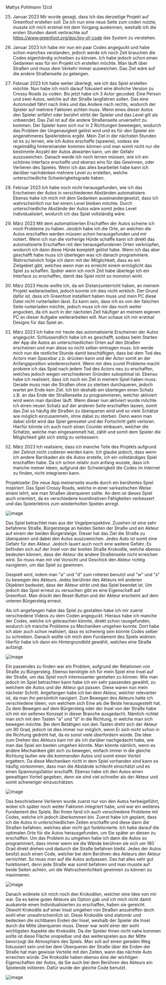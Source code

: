Mattys Pohlmann 12cd

25. Januar 2023 
Mir wurde gesagt, dass ich das derzeitige Projekt auf Greenfoot erstellen soll. Da ich nun eine neue Seite zum coden nutzte, musste ich mich erstmal mit dem Vorgang auskennen, weshalb ich die ersten Stunden damit verbrachte auf https://www.greenfoot.org/doc/joy-of-code das System zu verstehen.

31. Januar 2023
Ich habe mir nun ein paar Codes angeguckt und habe schon manches verstanden, jedoch werde ich noch Zeit brauchen die Codes eigenhändig schreiben zu können. Ich habe jedoch schon einen Gedanken was für ein Projekt ich erstellen möchte. Man läuft über Straßen und muss dem Verkehr immer ausweichen. Das Ziel wäre auf die andere Straßenseite zu gelangen.

01. Februar 2023 
Ich habe weiter überlegt, wie ich das Spiel erstellen möchte. Nun habe ich mich darauf fokusiert eine ähnliche Version zu Crossy Roads zu coden. Bis jetzt habe ich 3 Actor gecoded. Eine Person und zwei Autos, welche auf der Straße langfahren sollen. Das eine Automodell fährt nach links und das Andere nach rechts, wodurch der Spieler auf mehrere Faktoren achten muss. Wenn eines dieser Autos den Spieler anfährt oder berührt stirbt der Spieler und das Level gilt als unbeendet. Das Ziel ist auf die andere Straßenseite unversehrt zu kommen. Der Spieler kann sich nur in 2 Richtungen bewewgen, wodurch das Problem der Ungenauigkeit gelöst wird und es für den Spieler ein angenehmeres Spielerlebnis ergibt. Mein Ziel in der nächsten Stunden ist es zu lernen, wie ich Autos erschaffe (spawne), sodass sie regelmäßig hintereinander kommen können und man somit nicht nur die bestimmte Anzahl der Autos abwarten kann, um der Gefahr auszuweichen. Danach werde ich noch lernen müssen, wie ich ein schönes Interface erschaffe und ebenso eins für das Gewinnen, oder Verlieren des Spieles. Wenn ich das alles bearbeitet habe kann ich darüber nachdenken mehrere Level zu erstellen, welche unterschiedliche Schwierigkeitsgrade haben. 

15. Februar 2023 
Ich habe noch nicht herausgefunden, wie ich das Erscheinen der Autos in verschiedenen Abständen automatisiere. Ebenso habe ich mich mit dem Gedanken auseinandergesetzt, dass ich wahrscheinlich nur bei einem Level bleiben möchte. Durch unterschiedliche Abstände der Autos wäre somit jedes Level individualisiert, wodurch ich das Spiel vollständig wäre.

1. März 2023 
Mit dem automatisierten Erschaffen der Autos scheine ich noch Probleme zu haben. Jeodch habe ich die Orte, an welchen die Autos erschaffen werden müssen schon herausgefunden und mir notiert. Wenn ich nun die vorherige Hürde schaffe kann ich direkt das automatisierte Erschaffen mit den herausgefundenen Orten verknüpfen, wodurch ich dann diese Hürde komplett gelöst habe. Wenn ich das aber geschafft habe muss ich überlegen was ich danach programmiere. Wahrscheinlich folge ich dann mit der Möglichkeit, dass es ein Zielgebiet gibt, welches wenn man es erreicht einem ermöglicht das Spiel zu schaffen. Später wenn ich noch Zeit habe überlege ich ein Interface zu erschaffen, damit das Spiel nicht so monoton wirkt.

03. März 2023
Heute wollte ich, da wir Distanzunterricht haben, an meinem Projekt weiterarbeiten, jedoch konnte ich dies nicht wirklich. Der Grund dafür ist, dass ich Greenfoot installiert haben muss und mein PC diese Datei nicht runterladen lässt. Es kann sein, dass ich es von der falschen Seite runterladen möchte, jedoch muss ich mir das noch weiter angucken, da ich auch in der nächsten Zeit häufiger an meinem eigenen PC an dieser Aufgabe weiterarbeiten will. Nun schaue ich mir erstmal Designs für das Spiel an.

10. März 2023
Ich habe mir heute das automatisierte Erscheinen der Autos angeguckt. Schlussendlich habe ich es geschafft, sodass beim Starten der App die Autos an unterschiedlichen Orten auf den Straßen erscheinen und man diese so nicht selber eintragen muss. Ich werde mich nun die restliche Stunde damit beschäftigen, dass bei dem Tod des Actors man Spacebar z.b. drücken kann und der Actor somit an der Anfangsposition wiedererscheint. Wenn mir dies zuviel Probleme macht probiere ich das Spiel nach jedem Tod des Actors neu zu erschaffen, welches jedoch wegen verschiedenen Gründen suboptimal ist. Ebenso habe ich realisiert, dass ich noch ein Ziel in meinem Spiel haben muss. Gerade muss man die Straßen ohne zu sterben durchqueren, jedoch wartet am Ende kein Ziel. Ich bin deshalb am überlegen einen Schatz z.B. an das Ende der Straßenseite zu programmieren, welcher aktiviert wird wenn man darüber läuft. Wenn dieser nun aktiviert wurde möchte ich einen neuen Schatz auf der anderen Seite erschaffen lassen, somit das Ziel so häufig die Straßen zu überqueren wird und so viele Schätze wie möglich einzusammeln, ohne dabei zu sterben. Denn wenn man dabei stirbt wird das Spiel geresetet und der Fortschritt geht verloren. Hierfür könnte ich auch noch einen Counter einbauen, welcher die Schätze, welche man eingesammelt hat, zählt und somit dem Spieler die Möglichkeit gibt sich stetig zu verbessern.

15. März 2023 
Ich realisiere, dass ich manche Teile des Projekts aufgrund der Zeitnot nicht codieren werden kann. Ich glaube jedoch, dass wenn ich andere Barrikaden als die Autos erstelle, ich ein vollständiges Spiel erschaffen habe. Da ich schon relativ zum anfang wusste, dass ich manche meiner Ideen, aufgrund der Schwierigkeit die Codes im Internet zu finden, nicht integrieren kann.


Projektseite:
Die neue App meinerseits wurde durch ein berühmtes Spiel inspiriert. Das Spiel Crossy Roads, welche in einer sarkastischen Weise einem lehrt, wie man Straßen überqueren sollte. An dem ist dieses Spiel auch orientiert, da es verschiedene koordinativen Fähigkeiten verbessert und das Spielerlebnis zum wiederholten Spielen anregt.

![image](https://user-images.githubusercontent.com/111414604/230738822-b4881558-096e-4a6c-80e2-cdbcfd28c73d.png)


Das Spiel betrachtet man aus der Vogelperspektive. Zusehen ist eine sehr befahrene Straße, Bürgersteige an beiden Seiten der Straße und ein Akteur auf einem der beiden Bürgersteige. Dieser hat das Ziel die Straße zu überqueren und dabei den Autos auszuweichen. Jedes Auto ist somit eine Gefahr für den Akteur. Jedoch lauert auch noch eine weitere Gefahr. Es befinden sich auf der Insel von der breiten Straße Krokodile, welche ebenso bedeuten können, dass der Akteur die andere Straßenseite nicht erreichen wird. So muss man mit viel Vorsicht und Geschick den Akteur richtig navigieren, um das Spiel zu gewinnen.

Gespielt wird, indem man "a" und "d" zum rotieren benutzt und "w" und "s" zu bewegen des Akteurs. Jedes berühren des Akteurs mit anderen Objekten bedeutet, dass der Akteur stirbt und das Spiel beendet ist. Um jedoch das Spiel erneut zu versuchen gibt es eine Eigenschaft auf Greenfoot. Man drückt den Reset-Button und der Akteur erscheint auf dem unteren Bürgersteig erneut.

Als ich angefangen habe das Spiel zu gestalten habe ich mir zuerst verschiedene Videos zu dem Coden angeguckt. Hieraus habe ich manche der Codes, welche ich gebrauchen könnte, direkt schon rausgefunden, wodurch ich manche Probleme zu Mechaniken umgehen konnte. Dort habe ich aber auch schon realisiert, dass es schwierig sein könnte Codes selber zu schreiben. Danach wollte ich mich dem Fundament des Spiels widmen. Hierfür habe ich dann ein Hintergrundbild gewählt, welches eine Straße aufzeigt. 

![image](https://user-images.githubusercontent.com/111414604/230739033-e9fb6860-ada0-479c-b279-0791398345d2.png)


Ein passendes zu finden war ein Problem, aufgrund der Relationen von Straße zu Bürgersteig. Ebenso benötigte ich für mein Spiel eine Insel auf der Straße, um das Spiel noch interessanter gestalten zu können. Wie man jedoch im Spiel betrachten kann habe ich ein sehr passendes gewählt, zu welchem die Autos und der Akteur gut passen. Diese waren nun mein nächster Schritt. Angefangen habe ich bei dem Akteur, welcher relevanter ist, da man ihn persönlich navigiert. Zum Bewegen des Akteurs hatte ich verschiedene Ideen, von welchem sich Eine als die Beste herausgestellt hat. Zu dem Bewegen auf dem Bürgersteig oder der Insel von der Straße habe ich mir ein seltenes Konzept in dieser Branche ausgedacht. Nämlich richtet man sich mit den Tasten "a" und "d" in die Richtung, in welche man sich bewegen möchte. Bei dem Betätigen von den Tasten dreht sich der Akteur um 90 Grad, jedoch ist dies immer nur möglich, wenn Er sich nicht schon in die Richtung gedreht hat, da es sonst viele überfordern würde. Die Idee zum Drehen des Akteurs kam mir als ich darüber nachgedacht habe, wie man das Spiel am besten umgehen könnte. Man könnte nämlich, wenn es andere Mechaniken gibt sich zu bewegen, einfach immer in die gleiche Richtung laufen wie die kommenden Autos und somit einen Vorteil ergattern. Da diese Mechaniken nicht in dem Spiel vorhanden sind kann es häufig vorkommen, dass man die Abstände schlecht einschätzt und es einen Spannungsfaktor erschafft. Ebenso habe ich den Autos einen gewaltigen Vorteil gegeben, denn sie sind viel schneller als der Akteur und somit schwieriger einzuschätzen. 

![image](https://user-images.githubusercontent.com/111414604/230739604-2412f757-f358-4b5f-91ec-aa3398005e1e.png)


Das beschriebene Verlieren wurde zuerst nur von den Autos herbeigeführt, wobei ich später noch weiter Faktoren integriert habe, und war ein weiteres Fundament des Spiels. Bei Ihnen fand ich auch verschiedene Probleme mit Codes, welche ich jedoch überkommen bin. Zuerst habe ich geplant, dass ich die Autos in unterschiedlichen Zeiten erschaffe und diese dann die Straßen befahren, welches aber nicht gut funktionierte. Ich habe darauf die optimalen Orte für die Autos herausgefunden, um Sie später an diesen zu erschaffen. Um das Problem zu umgehen habe ich dann die Autos so programmiert, dass immer wenn sie die Wände berühren sie sich um 180 Grad direkt drehen und dadurch die Straße befahren bleibt. Jedes der Autos besitzt auch einen Code, welcher bei dem Berühren des Akteurs den Akteur vernichtet. So muss man auf die Autos aufpassen. Das hat alles sehr gut funktioniert, denn jede Straße war somit befahren und man musste auf beide Seiten achten, um die Wahrscheinlichkeit gewinnen zu können zu maximieren.

![image](https://user-images.githubusercontent.com/111414604/230739427-ca59ecc6-a1f5-4c0a-a97f-f4060634f1b4.png)


Danach widmete ich mich noch den Krokodilen, welcher eine Idee von mir war. Da es keine guten Akteure als Option gab und ich mich nicht damit auskannte einen Individualisierten zu erschaffen, haben sie gereicht. Obwohl Krokodile auf einer Insel umgehen von Straßen anzutreffen doch wohl eher unwahrscheinlich ist. Diese Krokodile sind stationär und bedecken die sichtbaren Enden der Insel, weshalb der Spieler die Insel durch die Mitte überqueren muss. Dieser war wohl einer der wohl wichtigsten Aspekte der Krokodile. Da der Spieler Ihnen nicht nahe kommen sollte ist diese Fläche unspielbar und das weiterspielen aus der Mitte bevorzugt die Atmosphäre des Spiels. Man soll auf einen geraden Weg fokussiert sein und bei dem Überqueren der Straße über die Enden der Straße hat man gewisse Vorteile mit den Zeiten, wann das nächste Auto erreichen würde. Die Krokodile haben ebenso eine der wichtigen Eigenschaften der Autos, da Sie auch bei dem Berühren des Akteurs ein Spielende initiieren. Dafür wurde der gleiche Code benutzt.

![image](https://user-images.githubusercontent.com/111414604/230739564-93d56ac1-fa63-40d6-8f19-ebb05d6cdd26.png)


